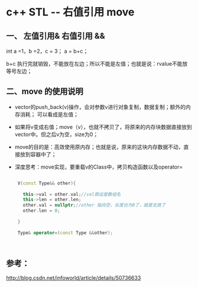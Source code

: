 # c++ STL -- 右值引用 move 


## 一、 左值引用&  右值引用 &&

int a =1，b =2，c = 3；
a = b+c；

b+c 执行完就销毁，不能放在左边；所以不能是左值；也就是说：rvalue不能放等号左边；

## 二、move 的使用说明

* vector的push_back(v)操作，会对参数v进行对象复制，数据复制；额外的内存消耗； 可以看成是左值；

* 如果将v变成右值；move（v），也就不拷贝了，将原来的内存块数据直接放到vector中。但之后v为空，size为0；

* move的目的是：高效使用原内存；也就是说，原来的这块内存数据不动，直接放到容器中了；

* 深度思考：move实现，要重载v的Class中，拷贝构造函数以及operator=

  ```c++
  
   V(const Type&& other){
     
     this->val = other.val;//val假设是数组名
     this->len = other.len;
     other.val = nullptr;//other 指向空，长度也为0了，就是无效了
     other.len = 0;
     
   }
   
   Type& operator=(const Type &&other);
  
   
  
  ```




## 参考：

http://blog.csdn.net/infoworld/article/details/50736633

